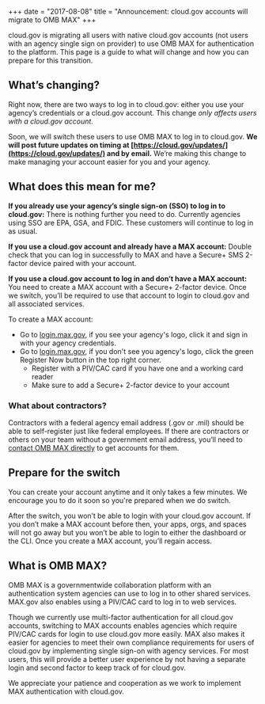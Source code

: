 +++
date = "2017-08-08"
title = "Announcement: cloud.gov accounts will migrate to OMB MAX"
+++

cloud.gov is migrating all users with native cloud.gov accounts (not users with an agency single sign on provider) to use OMB MAX for authentication to the platform. This page is a guide to what will change and how you can prepare for this transition.

## What’s changing?

Right now, there are two ways to log in to cloud.gov: either you use your agency’s credentials or a cloud.gov account. This change *only affects users with a cloud.gov account*.

Soon, we will switch these users to use OMB MAX to log in to cloud.gov. **We will post future updates on timing at [https://cloud.gov/updates/](https://cloud.gov/updates/) and by email.** We’re making this change to make managing your account easier for you and your agency.

## What does this mean for me?

**If you already use your agency’s single sign-on (SSO) to log in to cloud.gov:** There is nothing further you need to do. Currently agencies using SSO are EPA, GSA, and FDIC. These customers will continue to log in as usual.

**If you use a cloud.gov account and already have a MAX account:** Double check that you can log in successfully to MAX and have a Secure+ SMS 2-factor device paired with your account.

**If you use a cloud.gov account to log in and don’t have a MAX account:** You need to create a MAX account with a Secure+ 2-factor device. Once we switch, you’ll be required to use that account to login to cloud.gov and all associated services.

To create a MAX account:
* Go to [login.max.gov](https://login.max.gov), if you see your agency's logo, click it and sign in with your agency credentials.
* Go to [login.max.gov](https://login.max.gov), if you don't see you agency's logo, click the green Register Now button in the top right corner.
  * Register with a PIV/CAC card if you have one and a working card reader
  * Make sure to add a Secure+ 2-factor device to your account

### What about contractors?

Contractors with a federal agency email address (.gov or .mil) should be able to self-register just like federal employees. If there are contractors or others on your team without a government email address, you’ll need to [contact OMB MAX directly](https://max.gov/maxportal/home.action) to get accounts for them.

## Prepare for the switch

You can create your account anytime and it only takes a few minutes. We encourage you to do it soon so you're prepared when we do switch.

After the switch, you won’t be able to login with your cloud.gov account. If you don’t make a MAX account before then, your apps, orgs, and spaces will not go away but you won’t be able to login to either the dashboard or the CLI. Once you create a MAX account, you’ll regain access.

## What is OMB MAX?

OMB MAX is a governmentwide collaboration platform with an authentication system agencies can use to log in to other shared services. MAX.gov also enables using a PIV/CAC card to log in to web services.

Though we currently use multi-factor authentication for all cloud.gov accounts, switching to MAX accounts enables agencies which require PIV/CAC cards for login to use cloud.gov more easily. MAX also makes it easier for agencies to meet their own compliance requirements for users of cloud.gov by implementing single sign-on with agency services. For most users, this will provide a better user experience by not having a separate login and second factor to keep track of for cloud.gov.

We appreciate your patience and cooperation as we work to implement MAX authentication with cloud.gov.
